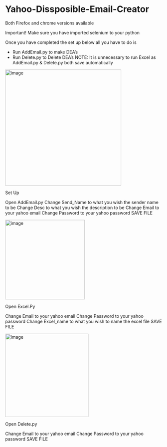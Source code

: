 # Yahoo-Dissposible-Email-Creator
Both Firefox and chrome versions available 

Important!
Make sure you have imported selenium to your python 

Once you have completed the set up below all you have to do is  
-	Run AddEmail.py to make DEA’s
-	Run Delete.py to Delete DEA’s
NOTE:
It is unnecessary to run Excel as AddEmail.py & Delete.py both save automatically
<img width="372" alt="image" src="https://user-images.githubusercontent.com/76784461/157076511-f9014d4a-dad8-453b-969c-c8d9315f6cf9.png">

Set Up
 
Open AddEmail.py
Change Send_Name to what you wish the sender name to be
Change Desc to what you wish the description to be
Change Email to your yahoo email
Change Password to your yahoo password
SAVE FILE

 <img width="255" alt="image" src="https://user-images.githubusercontent.com/76784461/157076485-d747f35f-3622-401d-9a2c-7ac0b8b6b519.png">

Open Excel.Py

Change Email to your yahoo email
Change Password to your yahoo password
Change Excel_name to what you wish to name the excel file
SAVE FILE


 
<img width="267" alt="image" src="https://user-images.githubusercontent.com/76784461/157076471-86f711a9-edb2-4ea0-a1b8-e2d74cb13316.png">

Open Delete.py

Change Email to your yahoo email
Change Password to your yahoo password
SAVE FILE


